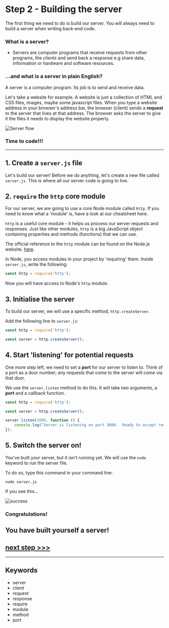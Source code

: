 # Step 2 - Building the server
The first thing we need to do is build our server. You will always need to build a server when writing back-end code.

### What is a server?
* Servers are computer programs that receive requests from other programs, the *clients* and send back a response e.g share data, information or hardware and software resources.

### ...and what is a server in plain English?

A server is a computer program.  Its job is to send and receive data.

Let's take a website for example.  A website is just a collection of HTML and CSS files, images, maybe some javascript files. When you type a website address in your browser's address bar, the browser (client) sends a **request** to the server that lives at that address.  The browser asks the server to give it the files it needs to display the website properly.


![Server flow](https://files.gitter.im/heron2014/FiiK/server.png)

### Time to code!!!
---

## 1. Create a `server.js` file
Let's build our server! Before we do anything, let's create a new file called `server.js`. This is where all our server code is going to live.

## 2. `require` the `http` core module

For our server, we are going to use a core Node module called `http`.
If you need to know what a 'module' is, have a look at our cheatsheet here.

`http` is a useful core module - it helps us process our server requests and responses. Just like other modules, `http` is a big JavaScript object containing properties and methods (functions) that we can use.

The official reference to the `http` module can be found on the Node.js website. [here](https://nodejs.org/dist/latest-v8.x/docs/api/http.html).


In Node, you access modules in your project by 'requiring' them.  Inside `server.js`, write the following:

```js
const http = require('http');
```
Now you will have access to Node's `http` module.

## 3. Initialise the server

To build our server, we will use a specific method, `http.createServer`.

Add the following line to `server.js`:
```js
const http = require('http');

const server = http.createServer();

```

## 4. Start 'listening' for potential requests

One more step left, we need to set a **port** for our server to listen to.  Think of a port as a door number; any requests that come to the server will come via that door.

We use the `server.listen` method to do this.  It will take two arguments, a **port** and a callback function.

```js
const http = require('http');

const server = http.createServer();

server.listen(3000, function () {
    console.log("Server is listening on port 3000.  Ready to accept requests!");
});

```
## 5. Switch the server on!

You've built your server, but it isn't running yet.  We will use the `node` keyword to run the server file.

To do so, type this command in your command line:
```
node server.js
```

If you see this...

![success](readme-images/step2-server02.png)


### Congratulations!
You have built yourself a server!
---

## [**next step** >>>](step03.md)
---
## Keywords
* server
* client
* request
* response
* require
* module
* method
* port